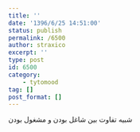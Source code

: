```yaml
---
title: ''
date: '1396/6/25 14:51:00'
status: publish
permalink: /6500
author: straxico
excerpt: ''
type: post
id: 6500
category:
    - tytomood
tag: []
post_format: []
---
```

شبیه تفاوت بین شاغل بودن و مشغول بودن